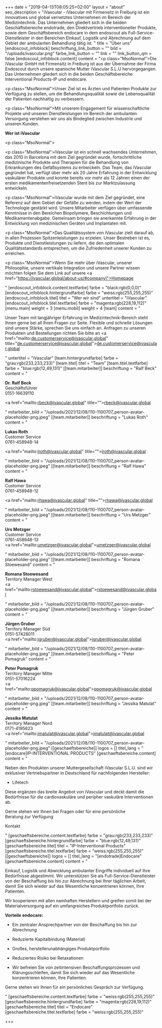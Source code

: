 +++
date = "2019-04-13T08:05:25+02:00"
layout = "about"
seo_description = "iVascular - iVascular mit Firmensitz in Freiburg ist ein innovatives und global vernetztes Unternehmen im Bereich der Medizintechnik. Das Unternehmen gliedert sich in die beiden Geschäftsbereiche endotrade, den Direktvertrieb interventioneller Produkte, sowie dem Geschäftsbereich endocare in dem endoscout als Full-Service- Dienstleister in den Bereichen EInkauf, Logistik und Abrechnung auf dem Gebiet der ambulanten Behandlung tätig ist. "
title = "Über uns"
[endoscout_infoblock]
beschriftung_link_button = ""
bild = "/uploads/ivascular.png"
farbe_link_button = ""
link = ""
link_button_qm = false
[endoscout_infoblock.content]
content = "<p class=\"MsoNormal\">Die iVascular GmbH mit Firmensitz in Freiburg ist aus der Übernahme der Firma Endoscout durch unsere spanische Mutter iVascular S.L.U hervorgegangen. Das Unternehmen gliedert sich in die beiden Geschäftsbereiche Interventional Products-IP und endocare.</p><p class=\"MsoNormal\">Unser Ziel ist es Ärzten und Patienten Produkte zur Verfügung zu stellen, um die Behandlungsqualität sowie die Lebensqualität der Patienten nachhaltig zu verbessern.</p><p class=\"MsoNormal\">Mit unserem Engagement für wissenschaftliche Projekte und unseren Dienstleistungen im Bereich der ambulanten Versorgung verstehen wir uns als Bindeglied zwischen Industrie und unseren Kunden.</p><p></p><p><strong>Wer ist iVascular</strong></p><p class=\"MsoNormal\"></p><p class=\"MsoNormal\">iVascular ist ein schnell wachsendes Unternehmen, das 2010 in Barcelona mit dem Ziel gegründet wurde, fortschrittliche medizinische Produkte und Therapien für die Behandlung von Erkrankungen des Gefäßsystems zu entwickeln. Das Team, das iVascular gegründet hat, verfügt über mehr als 20 Jahre Erfahrung in der Entwicklung vaskulärer Produkte und konnte bereits vor mehr als 12 Jahren einen der ersten medikamentenfreisetzenden Stent bis zur Marktzulassung entwickeln.</p><p class=\"MsoNormal\">iVascular wurde mit dem Ziel gegründet, eine Referenz auf dem Gebiet der Gefäße zu werden, indem der Wert der Technologie gestärkt wird. Unsere Mitarbeiter verfügen über umfassende Kenntnisse in den Bereichen Biopolymere, Beschichtungen und Medikamentenabgabe. Gemeinsam bringen sie anerkannte Erfahrung in der Entwicklung von medizinischen Geräten und Implantaten mit.</p><p class=\"MsoNormal\">Das Qualitätssystem von iVascular zielt darauf ab, in allen Prozessen Spitzenleistungen zu erzielen. Unser Bestreben ist es, Produkte und Dienstleistungen zu liefern, die den optimalen Qualitätsstandards entsprechen, um die Zufriedenheit unserer Kunden zu erreichen.</p><p class=\"MsoNormal\">Wenn Sie mehr über iVascular, unserer Philosophie, unsere vertikale Integration und unsere Partner wissen möchten folgen Sie dem Link auf unsere <a href=\"https://ivascular.global/about-us/#company\">Homepage</a></p>"
[endoscout_infoblock.content.textfarbe]
farbe = "black:rgb(0,0,0)"
[endoscout_infoblock.hintergrundfarbe]
farbe = "weiss:rgb(255,255,255)"
[endoscout_infoblock.titel]
titel = "Wer wir sind"
untertitel = "iVascular"
[endoscout_infoblock.titel.textfarbe]
farbe = "magenta:rgb(228,19,112)"
[menu.main]
weight = 3
[menu.mobil]
weight = 4
[team]
content = "<p>Unser Team mit langjähriger Erfahrung im Medizintechnik-Bereich steht Ihnen gerne bei all Ihren Fragen zur Seite. Flexible und schnelle Lösungen sind unsere Stärke, sprechen Sie uns einfach an. Anfragen zu unseren Produkten und Bestellungen richten Sie bitte an <a href=\"mailto:de.customerservice@ivascular.global\" title=\"de.customerservice@ivascular.global\">de.customerservice@ivascular.global</a></p>"
untertitel = "iVascular"
[team.hintergrundfarbe]
farbe = "grau:rgb(233,233,233)"
[team.titel]
titel = "Team"
[team.titel.textfarbe]
farbe = "blue:rgb(12,49,131)"
[[team.mitarbeiter]]
beschriftung = "Ralf Beck"
content = "<p><strong>Dr. Ralf Beck</strong><br>Geschäftsführer<br>0151-16639110</p><p><a href=\"mailto:rbeck@ivascular.global\" title=\"\">rbeck@ivascular.global</a></p>"
mitarbeiter_bild = "/uploads/2021/12/08/110-1100707_person-avatar-placeholder-png.jpeg"
[[team.mitarbeiter]]
beschriftung = "Lukas Roth"
content = "<p><strong>Lukas Roth</strong><br>Customer Service <br>0761-458948-14</p><p><a href=\"mailto:lroth@ivascular.global\" title=\"\">lroth@ivascular.global</a></p>"
mitarbeiter_bild = "/uploads/2021/12/08/110-1100707_person-avatar-placeholder-png.jpeg"
[[team.mitarbeiter]]
beschriftung = "Ralf Hawa"
content = "<p><strong>Ralf Hawa</strong><br>Customer Service <br>0761-458948-12</p><p><a href=\"mailto:rhawa@ivascular.global\" title=\"\">rhawa@ivascular.global</a></p>"
mitarbeiter_bild = "/uploads/2021/12/08/110-1100707_person-avatar-placeholder-png.jpeg"
[[team.mitarbeiter]]
beschriftung = "Urs Metzger"
content = "<p><strong>Urs Metzger</strong><br>Customer Service<br>0761-458948-13<br><a href=\"mailto:umetzger@ivascular.global\">umetzger@ivascular.global</a></p>"
mitarbeiter_bild = "/uploads/2021/12/08/110-1100707_person-avatar-placeholder-png.jpeg"
[[team.mitarbeiter]]
beschriftung = "Romana Stoewesand"
content = "<p><strong>Romana Stoewesand</strong><br>Territory Manager West<br><a href=\"mailto:rstoewesand@ivascular.global\">rstoewesand@ivascular.global</a></p>"
mitarbeiter_bild = "/uploads/2021/12/08/110-1100707_person-avatar-placeholder-png.jpeg"
[[team.mitarbeiter]]
beschriftung = "Jürgen Gruber"
content = "<p><strong>Jürgen Gruber</strong><br>Territory Manager Süd <br>0151-57428011<br><a href=\"mailto:jgruber@ivascular.global\">jgruber@ivascular.global</a></p>"
mitarbeiter_bild = "/uploads/2021/12/08/110-1100707_person-avatar-placeholder-png.jpeg"
[[team.mitarbeiter]]
beschriftung = "Peter Pomagruk"
content = "<p><strong>Peter Pomagruk</strong><br>Territory Manager Mitte <br>0151-57016224<br><a href=\"mailto:ppomagruk@ivascular.global\">ppomagruk@ivascular.global</a></p>"
mitarbeiter_bild = "/uploads/2021/12/08/110-1100707_person-avatar-placeholder-png.jpeg"
[[team.mitarbeiter]]
beschriftung = "Jessika Matulat"
content = "<p><strong>Jessika Matulat</strong><br>Territory Manager Nord <br>0171-4195623<br><a href=\"mailto:jmatulat@ivascular.global\">jmatulat@ivascular.global</a></p>"
mitarbeiter_bild = "/uploads/2021/12/08/110-1100707_person-avatar-placeholder-png.jpeg"
[[geschaeftsbereiche]]
logos = []
titel_lang = "[endocare]IP-INTERVENTIONAL PRODUCTS"
[geschaeftsbereiche.content]
content = "<p>Neben den Produkten unserer Muttergesellschaft iVascular S.L.U. sind wir exklusiver Vertriebspartner in Deutschland für nachfolgenden Hersteller:</p><ul><li><p>Lifetech</p></li></ul><p>Diese ergänzen das breite Angebot von iVascular und deckt damit die Bedürfnisse für die cardiovaskuläre und peripher vaskuläre Interventionen ab.</p><p>Gerne stehen wir Ihnen bei Fragen oder für eine persönliche<br>Beratung zur Verfügung</p><p>Kontakt</p>"
[geschaeftsbereiche.content.textfarbe]
farbe = "grau:rgb(233,233,233)"
[geschaeftsbereiche.hintergrundfarbe]
farbe = "blue:rgb(12,49,131)"
[geschaeftsbereiche.titel]
titel = "IP-Interventional Products"
[geschaeftsbereiche.titel.textfarbe]
farbe = "weiss:rgb(255,255,255)"
[[geschaeftsbereiche]]
logos = []
titel_lang = "[endotrade]Endocare"
[geschaeftsbereiche.content]
content = "<p>Einkauf, Logistik und Abwicklung ambulanter Eingriffe individuell auf Ihre Bedürfnisse abgestimmt. Wir unterstützen Sie als Full-Service-Dienstleister<br>von der Beschaffung bis hin zur Abrechnung bei Ihrer täglichen Arbeit,<br>damit Sie sich wieder auf das Wesentliche konzentrieren können, Ihre Patienten.</p><p>Wir kooperieren mit allen namhaften Herstellern und greifen somit bei der Materialversorgung auf ein umfangreiches Produktportfolio zurück.</p><p><strong>Vorteile endocare:</strong></p><ul><li><p>Ein zentraler Ansprechpartner von der Beschaffung bis hin zur Abrechnung</p></li><li><p>Reduzierte Kapitalbindung (Material)</p></li><li><p>Großes, herstellerunabhängiges Produktportfolio</p></li><li><p>Reduziertes Risiko bei Retaxationen</p></li><li><p>Wir befreien Sie von zeitintensiven Beschaffungsprozessen und Klärungsschleifen, damit Sie sich wieder auf das Wesentliche konzentrieren können, Ihre Patienten.</p></li></ul><p>Gerne stehen wir Ihnen für ein persönliches Gespräch zur Verfügung.</p>"
[geschaeftsbereiche.content.textfarbe]
farbe = "weiss:rgb(255,255,255)"
[geschaeftsbereiche.hintergrundfarbe]
farbe = "magenta:rgb(228,19,112)"
[geschaeftsbereiche.titel]
titel = "Endocare"
[geschaeftsbereiche.titel.textfarbe]
farbe = "weiss:rgb(255,255,255)"

+++

